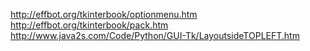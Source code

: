 http://effbot.org/tkinterbook/optionmenu.htm
http://effbot.org/tkinterbook/pack.htm
http://www.java2s.com/Code/Python/GUI-Tk/LayoutsideTOPLEFT.htm
